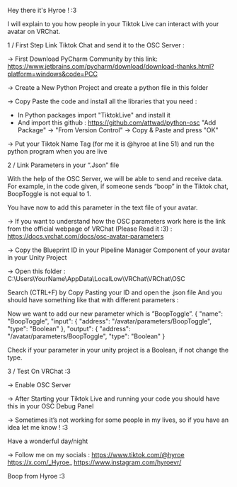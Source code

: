 Hey there it's Hyroe ! :3

I will explain to you how people in your Tiktok Live can interact with your avatar on VRChat.

1 / First Step Link Tiktok Chat and send it to the OSC Server :

→ First Download PyCharm Community by this link: https://www.jetbrains.com/pycharm/download/download-thanks.html?platform=windows&code=PCC

→ Create a New Python Project and create a python file in this folder

→ Copy Paste the code and install all the libraries that you need :
 - In Python packages import "TiktokLive" and install it
 - And import this github : https://github.com/attwad/python-osc
  "Add Package" → "From Version Control" → Copy & Paste and press "OK"

→ Put your Tiktok Name Tag (for me it is @hyroe at line 51) and run the python program when you are live

2 / Link Parameters in your “.Json” file

With the help of the OSC Server, we will be able to send and receive data.
For example, in the code given, if someone sends “boop” in the Tiktok chat, BoopToggle is not equal to 1.

You have now to add this parameter in the text file of your avatar.

→ If you want to understand how the OSC parameters work here is the link from the official webpage of VRChat (Please Read it :3) :
https://docs.vrchat.com/docs/osc-avatar-parameters

→ Copy the Blueprint ID in your Pipeline Manager Component of your avatar in your Unity Project

→ Open this folder : C:\Users\YourName\AppData\LocalLow\VRChat\VRChat\OSC

Search (CTRL+F) by Copy Pasting your ID and open the .json file
And you should have something like that with different parameters :

Now we want to add our new parameter which is ”BoopToggle”.
    {
      "name": "BoopToggle",
      "input": {
        "address": "/avatar/parameters/BoopToggle",
        "type": "Boolean"
      },
      "output": {
        "address": "/avatar/parameters/BoopToggle",
        "type": "Boolean"
      }

Check if your parameter in your unity project is a Boolean, if not change the type.

3 / Test On VRChat :3

→ Enable OSC Server

→ After Starting your Tiktok Live and running your code you should have this in your OSC Debug Panel

→ Sometimes it’s not working for some people in my lives, so if you have an idea let me know ! :3

Have a wonderful day/night

→ Follow me on my socials : 
https://www.tiktok.com/@hyroe
https://x.com/_Hyroe_
https://www.instagram.com/hyroevr/

Boop from Hyroe :3

